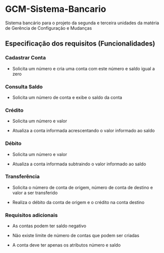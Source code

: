 # GCM-Sistema-Bancario

Sistema bancário para o projeto da segunda e terceira unidades da matéria de Gerência de Configuração e Mudanças

## Especificação dos requisitos (Funcionalidades)

### Cadastrar Conta

- Solicita um número e cria uma conta com este número e saldo igual a zero

### Consulta Saldo

- Solicita um número de conta e exibe o saldo da conta

### Crédito

- Solicita um número e valor  

- Atualiza a conta informada acrescentando o valor informado ao saldo

### Débito

- Solicita um número e valor  

- Atualiza a conta informada subtraindo o valor informado ao saldo

### Transferência

- Solicita o número de conta de origem, número de conta de destino e valor a ser transferido

- Realiza o débito da conta de origem e o crédito na conta destino

### Requisitos adicionais

- As contas podem ter saldo negativo

- Não existe limite de número de contas que podem ser criadas

- A conta deve ter apenas os atributos número e saldo
